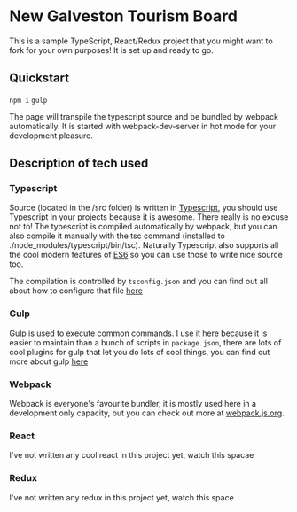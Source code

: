 # New Galveston Tourism Board

This is a sample TypeScript, React/Redux project that you might want to fork for your own purposes! It is set up and ready to go.

## Quickstart

`npm i`
`gulp`

The page will transpile the typescript source and be bundled by webpack automatically. It is started with webpack-dev-server in hot mode for your development pleasure.

## Description of tech used
### Typescript
Source (located in the /src folder) is written in [Typescript](https://www.typescriptlang.org/), you should use Typescript in your projects because it is awesome. There really is no excuse not to! The typescript is compiled automatically by webpack, but you can also compile it manually with the tsc command (installed to ./node_modules/typescript/bin/tsc). Naturally Typescript also supports all the cool modern features of [ES6](https://es6.io/) so you can use those to write nice source too.

The compilation is controlled by `tsconfig.json` and you can find out all about how to configure that file [here](https://www.typescriptlang.org/docs/handbook/tsconfig-json.html)

### Gulp
Gulp is used to execute common commands. I use it here because it is easier to maintain than a bunch of scripts in `package.json`, there are lots of cool plugins for gulp that let you do lots of cool things, you can find out more about gulp [here](https://gulpjs.com/)

### Webpack
Webpack is everyone's favourite bundler, it is mostly used here in a development only capacity, but you can check out more at [webpack.js.org](https://webpack.js.org).

### React
I've not written any cool react in this project yet, watch this spacae

### Redux
I've not written any redux in this project yet, watch this space
